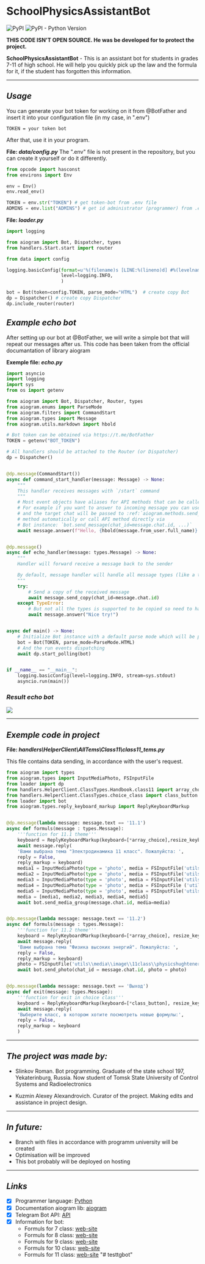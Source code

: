 # SchoolPhysicsAssistantBot

![PyPI](https://img.shields.io/pypi/v/PyPI?color=gree&label=PyPI&style=plastic)
![PyPI - Python Version](https://img.shields.io/pypi/pyversions/aiogram?color=gree&label=Python&logoColor=blue&style=plastic)

**THIS CODE ISN'T OPEN SOURCE. He was be developed for to protect the project.**

**SchoolPhysicsAssistantBot** - This is an assistant bot for students in grades 7-11 of high school. He will help you quickly pick up the law and the formula for it, if the student has forgotten this information.

___

## ___Usage___
You can generate your bot token for working on it from @BotFather and insert it into your configuration file (in my case, in ".env")

```.env
TOKEN = your token bot
```
After that, use it in your program.

__File: _data/config.py___
The ".env" file is not present in the repository, but you can create it yourself or do it differently.
```python
from opcode import hasconst
from environs import Env

env = Env()
env.read_env()

TOKEN = env.str("TOKEN") # get token-bot from .env file
ADMINS = env.list("ADMINS") # get id administrator (programmer) from .env file
```

__File: _loader.py___
```python
import logging

from aiogram import Bot, Dispatcher, types
from handlers.Start.start import router

from data import config

logging.basicConfig(format=u'%(filename)s [LINE:%(lineno)d] #%(levelname)-8s [%(asctime)s]  %(message)s',
                    level=logging.INFO,
                    )

bot = Bot(token=config.TOKEN, parse_mode="HTML")  # create copy Bot
dp = Dispatcher() # create copy Dispatcher
dp.include_router(router)
```

## ___Example echo bot___

After setting up our bot at @BotFather, we will write a simple bot that will repeat our messages after us. This code has been taken from the official documantation of library aiogram

__Exemple file: _echo.py___
```python
import asyncio
import logging
import sys
from os import getenv

from aiogram import Bot, Dispatcher, Router, types
from aiogram.enums import ParseMode
from aiogram.filters import CommandStart
from aiogram.types import Message
from aiogram.utils.markdown import hbold

# Bot token can be obtained via https://t.me/BotFather
TOKEN = getenv("BOT_TOKEN")

# All handlers should be attached to the Router (or Dispatcher)
dp = Dispatcher()


@dp.message(CommandStart())
async def command_start_handler(message: Message) -> None:
    """
    This handler receives messages with `/start` command
    """
    # Most event objects have aliases for API methods that can be called in events' context
    # For example if you want to answer to incoming message you can use `message.answer(...)` alias
    # and the target chat will be passed to :ref:`aiogram.methods.send_message.SendMessage`
    # method automatically or call API method directly via
    # Bot instance: `bot.send_message(chat_id=message.chat.id, ...)`
    await message.answer(f"Hello, {hbold(message.from_user.full_name)}!")


@dp.message()
async def echo_handler(message: types.Message) -> None:
    """
    Handler will forward receive a message back to the sender

    By default, message handler will handle all message types (like a text, photo, sticker etc.)
    """
    try:
        # Send a copy of the received message
        await message.send_copy(chat_id=message.chat.id)
    except TypeError:
        # But not all the types is supported to be copied so need to handle it
        await message.answer("Nice try!")


async def main() -> None:
    # Initialize Bot instance with a default parse mode which will be passed to all API calls
    bot = Bot(TOKEN, parse_mode=ParseMode.HTML)
    # And the run events dispatching
    await dp.start_polling(bot)


if __name__ == "__main__":
    logging.basicConfig(level=logging.INFO, stream=sys.stdout)
    asyncio.run(main())
```
### _Result echo bot_
![](https://i1.wp.com/www.andreafortuna.org/wp-content/uploads/2017/11/Bot2.jpg?ssl=1)

___

## ___Exemple code in project___

__File: _handlers\HelperClient\AllTems\Class11\class11_tems.py___

This file contains data sending, in accordance with the user's request.

```python
from aiogram import types
from aiogram.types import InputMediaPhoto, FSInputFile
from loader import dp
from handlers.HelperClient.ClassTypes.Handbook.class11 import array_choice
from handlers.HelperClient.ClassTypes.choice_class import class_button
from loader import bot
from aiogram.types.reply_keyboard_markup import ReplyKeyboardMarkup


@dp.message(lambda message: message.text == '11.1')
async def formuls(message : types.Message):
    '''function for 11.1 theme'''
    keyboard = ReplyKeyboardMarkup(keyboard=[*array_choice],resize_keyboard = True)
    await message.reply(
    'Вами выбрана тема "Электродинамика 11 класс". Пожалуйста: ',
    reply = False,
    reply_markup = keyboard)
    media1 = InputMediaPhoto(type = 'photo', media = FSInputFile('utils\\media\\image\\11class\\electrodinamicap1.jpg'))
    media2 = InputMediaPhoto(type = 'photo', media = FSInputFile('utils\\media\\image\\11class\\electrodinamicap2.jpg'))
    media3 = InputMediaPhoto(type = 'photo', media = FSInputFile('utils\\media\\image\\11class\\electrodinamicap3.jpg'))
    media4 = InputMediaPhoto(type = 'photo', media = FSInputFile ('utils\\media\\image\\11class\\electrodinamicap4.jpg'))
    media5 = InputMediaPhoto(type = 'photo', media = FSInputFile('utils\\media\\image\\11class\\electrodinamicap5.jpg'))
    media = [media1, media2, media3, media4, media5]
    await bot.send_media_group(message.chat.id, media=media)


@dp.message(lambda message: message.text == '11.2')
async def formuls(message : types.Message):
    '''function for 11.2 theme'''
    keyboard = ReplyKeyboardMarkup(keyboard=[*array_choice], resize_keyboard = True)
    await message.reply(
    'Вами выбрана тема "Физика высоких энергий". Пожалуйста: ',
    reply = False,
    reply_markup = keyboard)
    photo = FSInputFile('utils\\media\\image\\11class\\physicshughtenergy.jpg')
    await bot.send_photo(chat_id = message.chat.id, photo = photo)


@dp.message(lambda message: message.text == 'Выход')
async def exit(message: types.Message):
    '''function for exit in choice class'''
    keyboard = ReplyKeyboardMarkup(keyboard=[*class_button], resize_keyboard = True)
    await message.reply(
    'Выберите класс, в котором хотите посмотреть новые формулы:',
    reply = False,
    reply_markup = keyboard
    )
```

___

## ___The project was made by:___

+ Slinkov Roman. Bot programming. Graduate of the state school 197, Yekaterinburg, Russia. Now student of Tomsk State University of Control Systems and Radioelectronics

+ Kuzmin Alexey Alexandrovich. Curator of the project. Making edits and assistance in project design.

___

## ___In future:___

+ Branch with files in accordance with programm university will be created
+ Optimisation will be improved
+ This bot probably will be deployed on hosting

___

## ___Links___

- [X] Programmer language: [Python](https://www.python.org)
- [X] Documentation aiogram lib: [aiogram](https://docs.aiogram.dev/en/latest/index.html)
- [X] Telegram Bot API: [API](https://core.telegram.org/bots/api)
- [X] Information for bot:
  - Formuls for 7 class: [web-site](https://zakon-oma.ru/formuly-po-fizike-7-klassa.php)
  - Formuls for 8 class: [web-site](https://zakon-oma.ru/formuly-po-fizike-8-klassa.php)
  - Formuls for 9 class: [web-site](https://zakon-oma.ru/formuly-po-fizike-9-klassa.php)
  - Formuls for 10 class: [web-site](https://zakon-oma.ru/formuly-po-fizike-10-klassa.php)
  - Formuls for 11 class: [web-site](https://zakon-oma.ru/formuly-po-fizike-11-klassa.php)
"# testtgbot"
